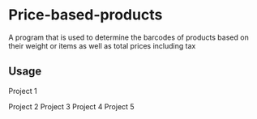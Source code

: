 # Price-based-products
A program that is used to determine the barcodes of products based on their weight or items as well as total prices including tax 

## Usage 
Project 1

Project 2
Project 3
Project 4
Project 5
